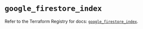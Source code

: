 # `google_firestore_index`

Refer to the Terraform Registry for docs: [`google_firestore_index`](https://registry.terraform.io/providers/hashicorp/google-beta/6.36.1/docs/resources/google_firestore_index).
